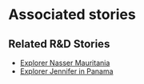 # Associated stories

<!-- !!DO NOT REMOVE!! start autogenerated hyperlinks -->
## Related R&D Stories
- [Explorer Nasser Mauritania](../stories/?doc=R_Explorers_MRT)
- [Explorer Jennifer in Panama](../stories/?doc=R_Explorers_PAN)
<!-- !!DO NOT REMOVE!! end autogenerated hyperlinks -->